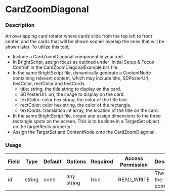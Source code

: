# CardZoomDiagonal

### Description
An overlapping card rotator where cards slide from the top left to front center, and the cards
that will be shown sooner overlap the ones that will be shown later.
To utilize this tool,
 - Include a CardZoomDiagonal component in your xml.
 - In BrightScript, assign focus as outlined under 'Initial Setup & Focus Control' in the CardZoomDiagonalExample.brs file.
 - In the same BrightScript file, dynamically generate a ContentNode containing relevant content, which may include title, SDPosterUrl, textColor, rectColor and textCords.
    - title: string, the title string to display on the card.
    - SDPosterUrl: uri, the image to display on the card.
    - textColor: color hex string, the color of the title text.
    - rectColor: color hex string, the color of the rectangle.
    - textCords: translation int array, the location of the title on the card.
 - In the same BrightScript file, create and assign dimensions to the three rectangle spots on the screen. This is to be done in a TargetSet object on the targetRects property.
 - Assign the TargetSet and ContentNode onto the CardZoomDiagonal.

### Usage
| Field | Type | Default | Options | Required | Access Permission | Description |
| ----------- | ----------- | ----------- | ----------- | ----------- | ----------- | ----------- |
| id | string | none | any string | true | READ_WRITE | The id of the component. |